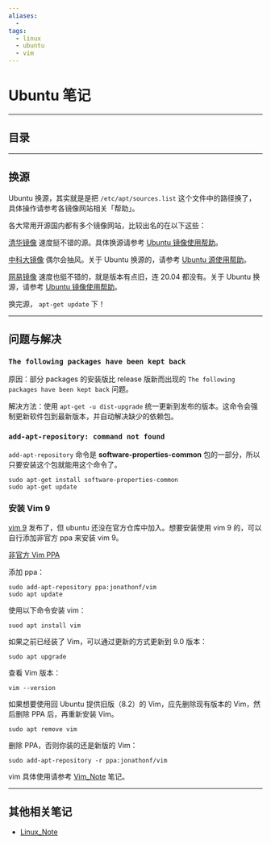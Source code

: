```yaml
---
aliases:
  - 
tags:
  - linux
  - ubuntu
  - vim
---
```

# Ubuntu 笔记

---

## 目录

---

## <span id="ubuntu_chsource">换源</span>

Ubuntu 换源，其实就是是把 `/etc/apt/sources.list` 这个文件中的路径换了，具体操作请参考各镜像网站相关「帮助」。

各大常用开源国内都有多个镜像网站，比较出名的在以下这些：

[清华镜像](https://mirrors.tuna.tsinghua.edu.cn) 速度挺不错的源。具体换源请参考 [Ubuntu 镜像使用帮助](https://mirrors.tuna.tsinghua.edu.cn/help/ubuntu/)。

[中科大镜像](https://mirrors.ustc.edu.cn) 偶尔会抽风。关于 Ubuntu 换源的，请参考 [Ubuntu 源使用帮助](https://mirrors.ustc.edu.cn/help/ubuntu.html)。

[网易镜像](http://mirrors.163.com) 速度也挺不错的，就是版本有点旧，连 20.04 都没有。关于 Ubuntu 换源，请参考 [Ubuntu 镜像使用帮助](http://mirrors.163.com/.help/ubuntu.html)。

换完源， `apt-get update` 下！

---

## 问题与解决

### `The following packages have been kept back` 

原因：部分 packages 的安装版比 release 版新而出现的 `The following packages have been kept back` 问题。

解决方法：使用 `apt-get -u dist-upgrade` 统一更新到发布的版本。这命令会强制更新软件包到最新版本，并自动解决缺少的依赖包。

### `add-apt-repository: command not found`

`add-apt-repository` 命令是 **software-properties-common** 包的一部分，所以只要安装这个包就能用这个命令了。

```shell
sudo apt-get install software-properties-common
sudo apt-get update
```

### 安装 Vim 9

[vim 9]() 发布了，但 ubuntu 还没在官方仓库中加入。想要安装使用 vim 9 的，可以自行添加非官方 ppa 来安装 vim 9。

[非官方 Vim PPA](https://launchpad.net/~jonathonf/+archive/ubuntu/vim)

添加 ppa：
```shell
sudo add-apt-repository ppa:jonathonf/vim
sudo apt update

```

使用以下命令安装 vim：
```shell
suod apt install vim
```
如果之前已经装了 Vim，可以通过更新的方式更新到 9.0 版本：
```shell
sudo apt upgrade
```

查看 Vim 版本：
```shell
vim --version
```

如果想要使用回 Ubuntu 提供旧版（8.2）的 Vim，应先删除现有版本的 Vim，然后删除 PPA 后，再重新安装 Vim。
```shell
sudo apt remove vim
```
删除 PPA，否则你装的还是新版的 Vim：
```shell
sudo add-apt-repository -r ppa:jonathonf/vim
```

vim 具体使用请参考 [Vim_Note](../vim/Vim_Note.md) 笔记。

---

## 其他相关笔记

* [Linux_Note](Linux_Note.md)

